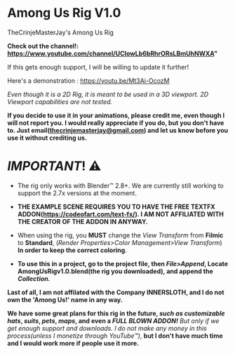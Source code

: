 # Among Us Rig V1.0
TheCrinjeMasterJay's Among Us Rig

**Check out the channel!: https://www.youtube.com/channel/UCIowLb6bRhrORsLBmUhNWXA"**

If this gets enough support, I will be willing to update it further!

Here's a demonstration :  https://youtu.be/Mt3Ai-OcozM

*Even though it is a 2D Rig, it is meant to be used in a 3D viewport. 2D Viewport capabilities are not tested.*

**If you decide to use it in your animations, please credit me, even though I will not report you. I would really appreciate if you do, but you don't have to. Just email(thecrinjemasterjay@gmail.com) and let us know before you use it without crediting us.**


# *IMPORTANT*! ⚠

* The rig only works with Blender™ 2.8+. We are currently still working to support the 2.7x versions at the moment.

* **THE EXAMPLE SCENE REQUIRES YOU TO HAVE THE FREE TEXTFX ADDON(https://codeofart.com/text-fx/). I AM NOT AFFILIATED WITH THE CREATOR OF THE ADDON IN ANYWAY.**

* When using the rig, you **MUST** change the *View Transform* from **Filmic** to **Standard**, (*Render Properties>Color Management>View Transform*) **In order to keep the correct coloring**.

* **To use this in a project, go to the project file, then *File>Append*, Locate AmongUsRigv1.0.blend(the rig you downloaded), and append the *Collection.***

**Last of all, I am not affilated with the Company INNERSLOTH, and I do not own the 'Among Us!' name in any way.**

**We have some great plans for this rig in the future, *such as customizable hats*, *suits*, *pets*, *maps*, and even a *FULL BLOWN ADDON!*** *But only if we get enough support and downloads. I do not make any money in this process(unless I monetize through YouTube™)*, **but I don't have much time and I would work more if people use it more.**

